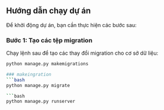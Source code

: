 ## Hướng dẫn chạy dự án

Để khởi động dự án, bạn cần thực hiện các bước sau:

### Bước 1: Tạo các tệp migration
Chạy lệnh sau để tạo các thay đổi migration cho cơ sở dữ liệu:

```bash
python manage.py makemigrations

### makeingration
```bash
python manage.py migrate

```bash
python manage.py runserver

